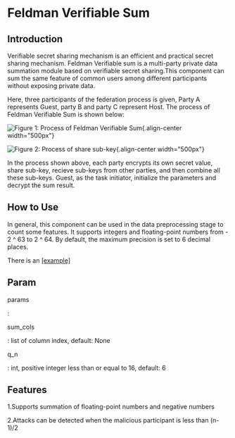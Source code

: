 Feldman Verifiable Sum
======================

Introduction
------------

Verifiable secret sharing mechanism is an efficient and practical secret
sharing mechanism. Feldman Verifiable sum is a multi-party private data
summation module based on verifiable secret sharing.This component can
sum the same feature of common users among different participants
without exposing private data.

Here, three participants of the federation process is given, Party A
represents Guest, party B and party C represent Host. The process of
Feldman Verifiable Sum is shown below:

![Figure 1: Process of Feldman Verifiable
Sum](../../images/feldman_verifiable_sum.png){.align-center
width="500px"}

![Figure 2: Process of share
sub-key](../../images/share_sub-key.png){.align-center width="500px"}

In the process shown above, each party encrypts its own secret value,
share sub-key, recieve sub-keys from other parties, and then combine all
these sub-keys. Guest, as the task initiator, initialize the parameters
and decrypt the sum result.

How to Use
----------

In general, this component can be used in the data preprocessing stage
to count some features. It supports integers and floating-point numbers
from - 2 \^ 63 to 2 \^ 64. By default, the maximum precision is set to 6
decimal places.

There is an
[\[example\]](../../../examples/pipeline/feldman_verifiable_sum)

Param
-----

params

:   

sum\_cols

:   list of column index, default: None

q\_n

:   int, positive integer less than or equal to 16, default: 6

Features
--------

1.Supports summation of floating-point numbers and negative numbers

2.Attacks can be detected when the malicious participant is less than
(n-1)/2
